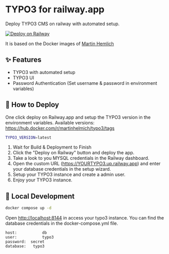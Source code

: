 # TYPO3 for railway.app

Deploy TYPO3 CMS on railway with automated setup.

[![Deploy on Railway](https://railway.app/button.svg)](https://railway.app/template/jo_8UU?referralCode=2_sIT9)

It is based on the Docker images of [Martin Hemlich](https://github.com/martin-helmich/docker-typo3)

## ✨ Features

* TYPO3 with automated setup
* TYPO3 UI
* Password Authentication (Set username & password in environment variables)

## 🐍 How to Deploy

One click deploy on Railway.app and setup the TYPO3 version in the environment variables. Available versions: <https://hub.docker.com/r/martinhelmich/typo3/tags>

```bash
TYPO3_VERSION=latest
```

1. Wait for Build & Deployment to Finish
2. Click the "Deploy on Railway" button and deploy the app.
3. Take a look to you MYSQL credentials in the Railway dashboard.
4. Open the custom URL (<https://YOURTYPO3.up.railway.app>) and enter your database credentials in the setup wizard.
5. Setup your TYPO3 instance and create a admin user.
6. Enjoy your TYPO3 instance.

## 🐳  Local Development

```bash
docker compose up -d
```

Open <http://localhost:8144> in access your typo3 instance. You can find the database credentials in the docker-compose.yml file.

```text
host:           db
user:           typo3
password:  secret
database:   typo3
```
